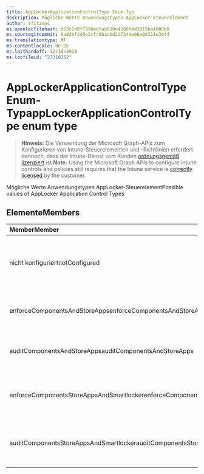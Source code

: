 ```yaml
---
title: AppLockerApplicationControlType Enum-Typ
description: Mögliche Werte Anwendungstypen AppLocker-Steuerelement
author: tfitzmac
ms.openlocfilehash: d53c2d0f7996edfab610e4206f4d2815ba4000b8
ms.sourcegitcommit: 6a82bf240a3cfc0baabd227349e08a08311e3d44
ms.translationtype: MT
ms.contentlocale: de-DE
ms.lasthandoff: 12/18/2018
ms.locfileid: "27310262"
---
```

# <a name="applockerapplicationcontroltype-enum-type"></a><span data-ttu-id="3661d-103">AppLockerApplicationControlType Enum-Typ</span><span class="sxs-lookup"><span data-stu-id="3661d-103">appLockerApplicationControlType enum type</span></span>

> <span data-ttu-id="3661d-104">**Hinweis:** Die Verwendung der Microsoft Graph-APIs zum Konfigurieren von Intune-Steuerelementen und -Richtlinien erfordert dennoch, dass der Intune-Dienst vom Kunden [ordnungsgemäß lizenziert](https://go.microsoft.com/fwlink/?linkid=839381) ist.</span><span class="sxs-lookup"><span data-stu-id="3661d-104">**Note:** Using the Microsoft Graph APIs to configure Intune controls and policies still requires that the Intune service is [correctly licensed](https://go.microsoft.com/fwlink/?linkid=839381) by the customer.</span></span>

<span data-ttu-id="3661d-105">Mögliche Werte Anwendungstypen AppLocker-Steuerelement</span><span class="sxs-lookup"><span data-stu-id="3661d-105">Possible values of AppLocker Application Control Types</span></span>
## <a name="members"></a><span data-ttu-id="3661d-106">Elemente</span><span class="sxs-lookup"><span data-stu-id="3661d-106">Members</span></span>
|<span data-ttu-id="3661d-107">Member</span><span class="sxs-lookup"><span data-stu-id="3661d-107">Member</span></span>|<span data-ttu-id="3661d-108">Wert</span><span class="sxs-lookup"><span data-stu-id="3661d-108">Value</span></span>|<span data-ttu-id="3661d-109">Beschreibung</span><span class="sxs-lookup"><span data-stu-id="3661d-109">Description</span></span>|
|:---|:---|:---|
|<span data-ttu-id="3661d-110">nicht konfiguriert</span><span class="sxs-lookup"><span data-stu-id="3661d-110">notConfigured</span></span>|<span data-ttu-id="3661d-111">0</span><span class="sxs-lookup"><span data-stu-id="3661d-111">0</span></span>|<span data-ttu-id="3661d-112">Gerät Standardwert, keine Anwendung Steuerelementtyp ausgewählt.</span><span class="sxs-lookup"><span data-stu-id="3661d-112">Device default value, no Application Control type selected.</span></span>|
|<span data-ttu-id="3661d-113">enforceComponentsAndStoreApps</span><span class="sxs-lookup"><span data-stu-id="3661d-113">enforceComponentsAndStoreApps</span></span>|<span data-ttu-id="3661d-114">1</span><span class="sxs-lookup"><span data-stu-id="3661d-114">1</span></span>|<span data-ttu-id="3661d-115">Windows-Komponente und Store-apps zu erzwingen.</span><span class="sxs-lookup"><span data-stu-id="3661d-115">Enforce Windows component and store apps.</span></span>|
|<span data-ttu-id="3661d-116">auditComponentsAndStoreApps</span><span class="sxs-lookup"><span data-stu-id="3661d-116">auditComponentsAndStoreApps</span></span>|<span data-ttu-id="3661d-117">2</span><span class="sxs-lookup"><span data-stu-id="3661d-117">2</span></span>|<span data-ttu-id="3661d-118">Überwachen Sie Windows-Komponente und Store-apps.</span><span class="sxs-lookup"><span data-stu-id="3661d-118">Audit Windows component and store apps.</span></span>|
|<span data-ttu-id="3661d-119">enforceComponentsStoreAppsAndSmartlocker</span><span class="sxs-lookup"><span data-stu-id="3661d-119">enforceComponentsStoreAppsAndSmartlocker</span></span>|<span data-ttu-id="3661d-120">3</span><span class="sxs-lookup"><span data-stu-id="3661d-120">3</span></span>|<span data-ttu-id="3661d-121">Erzwingen Sie Windows-Komponenten zu, apps und intelligente Locker.</span><span class="sxs-lookup"><span data-stu-id="3661d-121">Enforce Windows components, store apps and smart locker.</span></span>|
|<span data-ttu-id="3661d-122">auditComponentsStoreAppsAndSmartlocker</span><span class="sxs-lookup"><span data-stu-id="3661d-122">auditComponentsStoreAppsAndSmartlocker</span></span>|<span data-ttu-id="3661d-123">4</span><span class="sxs-lookup"><span data-stu-id="3661d-123">4</span></span>|<span data-ttu-id="3661d-124">Überwachen von Windows-Komponenten, apps und intelligente Locker.</span><span class="sxs-lookup"><span data-stu-id="3661d-124">Audit Windows components, store apps and smart locker.</span></span>|



